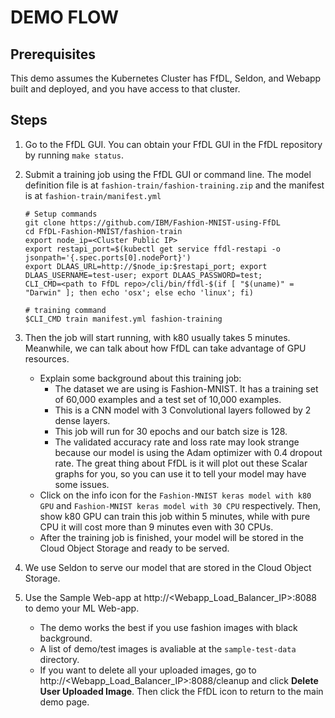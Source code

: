 # DEMO FLOW

## Prerequisites
This demo assumes the Kubernetes Cluster has FfDL, Seldon, and Webapp built and deployed, and you have access to that cluster.

## Steps
1. Go to the FfDL GUI. You can obtain your FfDL GUI in the FfDL repository by running `make status`.

2. Submit a training job using the FfDL GUI or command line. The model definition file is at `fashion-train/fashion-training.zip` and the manifest is at `fashion-train/manifest.yml`
   ```shell
   # Setup commands
   git clone https://github.com/IBM/Fashion-MNIST-using-FfDL
   cd FfDL-Fashion-MNIST/fashion-train
   export node_ip=<Cluster Public IP>
   export restapi_port=$(kubectl get service ffdl-restapi -o jsonpath='{.spec.ports[0].nodePort}')
   export DLAAS_URL=http://$node_ip:$restapi_port; export DLAAS_USERNAME=test-user; export DLAAS_PASSWORD=test;
   CLI_CMD=<path to FfDL repo>/cli/bin/ffdl-$(if [ "$(uname)" = "Darwin" ]; then echo 'osx'; else echo 'linux'; fi)
   ```

   ```shell
   # training command
   $CLI_CMD train manifest.yml fashion-training
   ```

3. Then the job will start running, with k80 usually takes 5 minutes. Meanwhile, we can talk about how FfDL can take advantage of GPU resources.
    * Explain some background about this training job:
      * The dataset we are using is Fashion-MNIST. It has a training set of 60,000 examples and a test set of 10,000 examples.
      * This is a CNN model with 3 Convolutional layers followed by 2 dense layers.
      * This job will run for 30 epochs and our batch size is 128.
      * The validated accuracy rate and loss rate may look strange because our model is using the Adam optimizer with 0.4 dropout rate. The great thing about FfDL is it will plot out these Scalar graphs for you, so you can use it to tell your model may have some issues.
    * Click on the info icon for the `Fashion-MNIST keras model with k80 GPU` and `Fashion-MNIST keras model with 30 CPU` respectively. Then, show k80 GPU can train this job within 5 minutes, while with pure CPU it will cost more than 9 minutes even with 30 CPUs.
    * After the training job is finished, your model will be stored in the Cloud Object Storage and ready to be served.

4. We use Seldon to serve our model that are stored in the Cloud Object Storage.

5. Use the Sample Web-app at http://<Webapp_Load_Balancer_IP>:8088 to demo your ML Web-app.
   * The demo works the best if you use fashion images with black background. 
   * A list of demo/test images is avaliable at the `sample-test-data` directory.
   * If you want to delete all your uploaded images, go to http://<Webapp_Load_Balancer_IP>:8088/cleanup and click **Delete User Uploaded Image**. Then click the FfDL icon to return to the main demo page.
